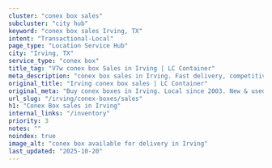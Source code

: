 ```yaml
---
cluster: "conex box sales"
subcluster: "city hub"
keyword: "conex box sales Irving, TX"
intent: "Transactional-Local"
page_type: "Location Service Hub"
city: "Irving, TX"
service_type: "conex box"
title_tag: "V7w conex box Sales in Irving | LC Container"
meta_description: "conex box sales in Irving. Fast delivery, competitive pricing. Serving conex boxes area. Quote ID: 4CT. Call (214) 524-4168 for your free quote today."
original_title: "Irving conex box sales | LC Container"
original_meta: "Buy conex boxes in Irving. Local since 2003. New & used inventory. Fast delivery. Get your free quote — call (214) 524-4168 today. LC Container — your truste..."
url_slug: "/irving/conex-boxes/sales"
h1: "Conex Box sales in Irving"
internal_links: "/inventory"
priority: 3
notes: ""
noindex: true
image_alt: "conex box available for delivery in Irving"
last_updated: "2025-10-20"
---
```


<!-- TODO: Add unique city/inventory copy, images, and internal links here. -->
